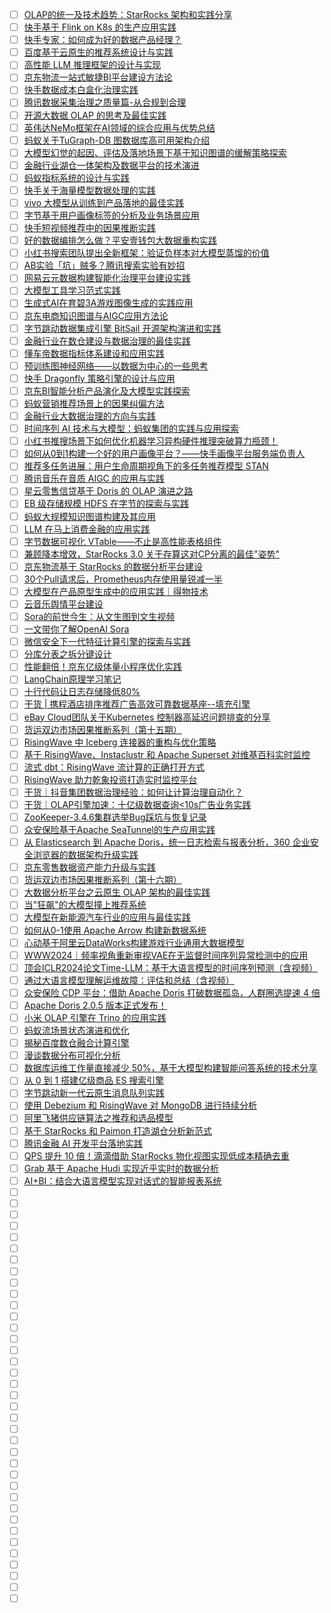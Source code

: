 - [ ] [OLAP的统一及技术趋势：StarRocks 架构和实践分享](https://mp.weixin.qq.com/s/3cmEYyBTAp4Og3tv7wLyFA)
- [ ] [快手基于 Flink on K8s 的生产应用实践](https://mp.weixin.qq.com/s/lqzL-oDl2bcZkw9iAfOaQg)
- [ ] [快手专家：如何成为好的数据产品经理？](https://mp.weixin.qq.com/s/NLA9_jaxaVWYc8WtDCpA4Q)
- [ ] [百度基于云原生的推荐系统设计与实践](https://mp.weixin.qq.com/s/h-oNQNW8_97UX9PKixR--Q)
- [ ] [高性能 LLM 推理框架的设计与实现](https://mp.weixin.qq.com/s/4o86rMuburB8jcbU0aYC7g)
- [ ] [京东物流一站式敏捷BI平台建设方法论](https://mp.weixin.qq.com/s/pQIuD-jOo0caZcLaRjXt-w)
- [ ] [快手数据成本白盒化治理实践](https://mp.weixin.qq.com/s/7KfkKGm01XOkJhp0ozNhbg)
- [ ] [腾讯数据采集治理之质量篇-从合规到合理](https://mp.weixin.qq.com/s/y6q8F0YQqfZPIfvl1DFKXg)
- [ ] [开源大数据 OLAP 的思考及最佳实践](https://mp.weixin.qq.com/s/sigh1EVppHFoXp3CBcuADQ)
- [ ] [英伟达NeMo框架在AI领域的综合应用与优势总结](https://mp.weixin.qq.com/s/jBBYM6iwmRkqGsjYmufRkg)
- [ ] [蚂蚁关于TuGraph-DB 图数据库高可用架构介绍](https://mp.weixin.qq.com/s/rJ_nhtbNPV96Qarf3po5aQ)
- [ ] [大模型幻觉的起因、评估及落地场景下基于知识图谱的缓解策略探索](https://mp.weixin.qq.com/s/qFAQQJ_FuhY2iaLzkoWynA)
- [ ] [金融行业湖仓一体架构及数据平台的技术演进](https://mp.weixin.qq.com/s/xPPB0BE6i_Jaim8BxlYEBA)
- [ ] [蚂蚁指标系统的设计与实践](https://mp.weixin.qq.com/s/zI60Z74J_GZt6RfdVDcdqQ)
- [ ] [快手关于海量模型数据处理的实践](https://mp.weixin.qq.com/s/44-YoZJPpnkZDy8rw-mU8Q)
- [ ] [vivo 大模型从训练到产品落地的最佳实践](https://mp.weixin.qq.com/s/uw5LLlfnnpBL8Sea-qN6sw)
- [ ] [字节基于用户画像标签的分析及业务场景应用](https://mp.weixin.qq.com/s/WAgpvw-50UVLKOY42xYiRg)
- [ ] [快手短视频推荐中的因果推断实践](https://mp.weixin.qq.com/s/ireZGufH5Q1HEQDVSWsocw)
- [ ] [好的数据编排怎么做？平安壹钱包大数据重构实践](https://mp.weixin.qq.com/s/kOnfE0IySTrUTdx-Bm00kg)
- [ ] [小红书搜索团队提出全新框架：验证负样本对大模型蒸馏的价值](https://mp.weixin.qq.com/s/sgpxzjvx2SkdhsY2XbBSYg)
- [ ] [AB实验「坑」贼多？腾讯搜索实验有妙招](https://mp.weixin.qq.com/s/kXXAUkDP9xjeUioEv9bM4Q)
- [ ] [网易云元数据构建智能化治理平台建设实践](https://mp.weixin.qq.com/s/9CBpW10nz8ygQwuT54CW3A)
- [ ] [大模型工具学习范式实践](https://mp.weixin.qq.com/s/Y2mppYfhsf2Ed1zmRMJEqg)
- [ ] [生成式AI在育碧3A游戏图像生成的实践应用](https://mp.weixin.qq.com/s/awZa6J6OYRl3kzkqqqjARA)
- [ ] [京东电商知识图谱与AIGC应用方法论](https://mp.weixin.qq.com/s/6K7X6F-YX9HI52ipIxsMRw)
- [ ] [字节跳动数据集成引擎 BitSail 开源架构演进和实践](https://mp.weixin.qq.com/s/hSb16Kkv55zfMs7ez-YFuQ)
- [ ] [金融行业在数仓建设与数据治理的最佳实践](https://mp.weixin.qq.com/s/ef8krB_Pa8yHGwcCmXzEsg)
- [ ] [懂车帝数据指标体系建设和应用实践](https://mp.weixin.qq.com/s/xpZO6SdZ1lRP3CwjD1IVog)
- [ ] [预训练图神经网络——以数据为中心的一些思考](https://mp.weixin.qq.com/s/r086IKfdxTUJEcMQqnNNrg)
- [ ] [快手 Dragonfly 策略引擎的设计与应用](https://mp.weixin.qq.com/s/YpybENeAuQqNby2OAdo78Q)
- [ ] [京东BI智能分析产品演化及大模型实践探索](https://mp.weixin.qq.com/s/9FK0VWlDKRMniuOzYKnkzA)
- [ ] [蚂蚁营销推荐场景上的因果纠偏方法](https://mp.weixin.qq.com/s/od7qtt9IqahRgUdxcYjCRQ)
- [ ] [金融行业大数据治理的方向与实践](https://mp.weixin.qq.com/s/Njwn7DdFEr61g1QC4IV4uA)
- [ ] [时间序列 AI 技术与大模型：蚂蚁集团的实践与应用探索](https://mp.weixin.qq.com/s/6IHliBLoeM06YkSu_Oekyw)
- [ ] [小红书推搜场景下如何优化机器学习异构硬件推理突破算力瓶颈！](https://mp.weixin.qq.com/s/tqHBSRV0fYB9BRBXqLyNEg)
- [ ] [如何从0到1构建一个好的用户画像平台？——快手画像平台服务端负责人](https://mp.weixin.qq.com/s/o1wFefxsXXlhmXBvLGOE0Q)
- [ ] [推荐多任务进展：用户生命周期视角下的多任务推荐模型 STAN](https://mp.weixin.qq.com/s/PFn9o8poAR--MCA9FLA18Q)
- [ ] [腾讯音乐在音质 AIGC 的应用与实践](https://mp.weixin.qq.com/s/wywLtywW9BdfL9bp4k7Bkw)
- [ ] [星云零售信贷基于 Doris 的 OLAP 演进之路](https://mp.weixin.qq.com/s/N9_adLGCC4Ji5hp5xL1PvA)
- [ ] [EB 级存储规模 HDFS 在字节的探索与实践](https://mp.weixin.qq.com/s/brmY2tX3X4OQHeH3DEKEqw)
- [ ] [蚂蚁大规模知识图谱构建及其应用](https://mp.weixin.qq.com/s/w0AYxLplYd2AK-fChaZozw)
- [ ] [LLM 在马上消费金融的应用实践](https://mp.weixin.qq.com/s/BOmmXBofIRqwf4zzfyrIIg)
- [ ] [字节数据可视化 VTable——不止是高性能表格组件](https://mp.weixin.qq.com/s/1In5WumlyZOpkrrdL5MFbg)
- [ ] [兼顾降本增效，StarRocks 3.0 关于存算这对CP分离的最佳"姿势"](https://mp.weixin.qq.com/s/wtHXS18GNsbSgroS9qUaOg)
- [ ] [京东物流基于 StarRocks 的数据分析平台建设](https://mp.weixin.qq.com/s/N82Smb2E0nY3KN7_tfYe0A)
- [ ] [30个Pull请求后，Prometheus内存使用量锐减一半](https://mp.weixin.qq.com/s/NTKtR5V98mDJxcSwfxL1TQ)
- [ ] [大模型在产品原型生成中的应用实践｜得物技术](https://mp.weixin.qq.com/s/IxsLmaxHmR63tR2sehxwbg)
- [ ] [云音乐舆情平台建设](https://mp.weixin.qq.com/s/9BWcCbl06KUfMoLRhCNeYA)
- [ ] [Sora的前世今生：从文生图到文生视频](https://mp.weixin.qq.com/s/dIAUwc33IZMid9gVB5uTJg)
- [ ] [一文带你了解OpenAI Sora](https://mp.weixin.qq.com/s/Efk-gP8iuau3crWB2wWizg)
- [ ] [微信安全下一代特征计算引擎的探索与实践](https://mp.weixin.qq.com/s/AQ3M7pFr8EaU9PhkfXEJqg)
- [ ] [分库分表之拆分键设计](https://mp.weixin.qq.com/s/ZN1jgq9yzoD7YvzeZeHKdw)
- [ ] [性能翻倍！京东亿级体量小程序优化实践](https://mp.weixin.qq.com/s/dQBZ_MG2vDZcR0hZjtetmg)
- [ ] [LangChain原理学习笔记](https://mp.weixin.qq.com/s/0xzCAqiXOsscBItpN9R0lA)
- [ ] [十行代码让日志存储降低80%](https://mp.weixin.qq.com/s/DgIAla_AU-gzd5pGRWJyxg)
- [ ] [干货 | 携程酒店排序推荐广告高效可靠数据基座--填充引擎](https://mp.weixin.qq.com/s/E3TvF4VtwDjiF7B0MAAD8g)
- [ ] [eBay Cloud团队关于Kubernetes 控制器高延迟问题排查的分享](https://mp.weixin.qq.com/s/AfMdjy8hjJ0aYzvEGYFhWg)
- [ ] [货运双边市场因果推断系列（第十五期）](https://mp.weixin.qq.com/s/Q5jE1gSgcfpNLuMynuj7Ow)
- [ ] [RisingWave 中 Iceberg 连接器的重构与优化策略](https://mp.weixin.qq.com/s/K-TB9QV5HZqNJFq8OKQ1-A)
- [ ] [基于 RisingWave、Instaclustr 和 Apache Superset 对维基百科实时监控](https://mp.weixin.qq.com/s/5Pj0kSVKQnxjlSuA-1WoSw)
- [ ] [流式 dbt：RisingWave 流计算的正确打开方式](https://mp.weixin.qq.com/s/zMqkcfG38jUfUcQtcB-NIg)
- [ ] [RisingWave 助力乾象投资打造实时监控平台](https://mp.weixin.qq.com/s/3ZYBYaMxqUPHZ7BrPPBjIg)
- [ ] [干货｜抖音集团数据治理经验：如何让计算治理自动化？](https://mp.weixin.qq.com/s/6zNmiwubCIa1gOjoQcig3A)
- [ ] [干货｜OLAP引擎加速：十亿级数据查询<10s广告业务实践](https://mp.weixin.qq.com/s/fpiwM2TYDoyx9pgxkqfVKg)
- [ ] [ZooKeeper-3.4.6集群选举Bug踩坑与恢复记录](https://mp.weixin.qq.com/s/icbGwjNG3r6imjph5URXMQ)
- [ ] [众安保险基于Apache SeaTunnel的生产应用实践](https://mp.weixin.qq.com/s/nX05uUKtYZxqK1yECefilw)
- [ ] [从 Elasticsearch 到 Apache Doris，统一日志检索与报表分析，360 企业安全浏览器的数据架构升级实践](https://mp.weixin.qq.com/s/WJIa44Qtp9wzv5QwNUoNOg)
- [ ] [京东零售数据资产能力升级与实践](https://mp.weixin.qq.com/s/iMsIoqAfJmEoY_qR9CrXBA)
- [ ] [货运双边市场因果推断系列（第十六期）](https://mp.weixin.qq.com/s/UYIqInaFP9HcSDO6kJ8rWw)
- [ ] [大数据分析平台之云原生 OLAP 架构的最佳实践](https://mp.weixin.qq.com/s/hsxxH8h1StGQOjQPCi5uEA)
- [ ] [当"狂飙"的大模型撞上推荐系统](https://mp.weixin.qq.com/s/I6x3B7lBdvKOAsWpvc-fIw)
- [ ] [大模型在新能源汽车行业的应用与最佳实践](https://mp.weixin.qq.com/s/GvNIBecBGlZOi-OGzI7TqQ)
- [ ] [如何从0-1使用 Apache Arrow 构建新数据系统](https://mp.weixin.qq.com/s/CFNl1fkHr38DAGgxLZDVvQ)
- [ ] [心动基于阿里云DataWorks构建游戏行业通用大数据模型](https://mp.weixin.qq.com/s/8z2utjKEi0wnJIMrR7rLnw)
- [ ] [WWW2024｜频率视角重新审视VAE在无监督时间序列异常检测中的应用](https://mp.weixin.qq.com/s/Q5NHy6Uv0_dMyIOwAYCfvA)
- [ ] [顶会ICLR2024论文Time-LLM：基于大语言模型的时间序列预测（含视频）](https://mp.weixin.qq.com/s/ZnR33epXCB7N5Y_kO0YJ_w)
- [ ] [通过大语言模型理解运维故障：评估和总结（含视频）](https://mp.weixin.qq.com/s/PRMjDA7_O4pAHVazwbNFIg)
- [ ] [众安保险 CDP 平台：借助 Apache Doris 打破数据孤岛，人群圈选提速 4 倍](https://mp.weixin.qq.com/s/Cf28eoJye4WbDpfyGx9ncw)
- [ ] [Apache Doris 2.0.5 版本正式发布！](https://mp.weixin.qq.com/s/gNQ8Byb-AQsxU0FIsMOhBA)
- [ ] [小米 OLAP 引擎在 Trino 的应用实践](https://mp.weixin.qq.com/s/LIopF9o_a2AbW4J8QtIIhQ)
- [ ] [蚂蚁流场景状态演进和优化](https://mp.weixin.qq.com/s/PgiifvUvz4jPpu_Fo5q2SQ)
- [ ] [揭秘百度数仓融合计算引擎](https://mp.weixin.qq.com/s/nkp-s8nFBg1pDUpxA1fLLg)
- [ ] [漫谈数据分布可视化分析](https://mp.weixin.qq.com/s/kPR9-RZ_WTUlUiyI2us6vg)
- [ ] [数据库运维工作量直接减少 50%，基于大模型构建智能问答系统的技术分享](https://mp.weixin.qq.com/s/SjyiiMJIjqo9ZuZA0DLVYA)
- [ ] [从 0 到 1 搭建亿级商品 ES 搜索引擎](https://mp.weixin.qq.com/s/zooHb5BuiYO2hx5Ii73wnw)
- [ ] [字节跳动新一代云原生消息队列实践](https://mp.weixin.qq.com/s/gYTA8NT3ZGMW08YbDGJ03A)
- [ ] [使用 Debezium 和 RisingWave 对 MongoDB 进行持续分析](https://mp.weixin.qq.com/s/pjIerZYho_lsGj1pFX7P9w)
- [ ] [阿里飞猪供应链算法之推荐和选品模型](https://mp.weixin.qq.com/s/_0VS1p7jOgCSdP7BRwibYg)
- [ ] [基于 StarRocks 和 Paimon 打造湖仓分析新范式](https://mp.weixin.qq.com/s/t2pJDbykBJ35x-6t0g5Vhg)
- [ ] [腾讯金融 AI 开发平台落地实践](https://mp.weixin.qq.com/s/fcITehI2q-CktZZ5VGAZVg)
- [ ] [QPS 提升 10 倍！滴滴借助 StarRocks 物化视图实现低成本精确去重](https://mp.weixin.qq.com/s/31uyF_9n-Mau2UOgVktv5Q)
- [ ] [Grab 基于 Apache Hudi 实现近乎实时的数据分析](https://mp.weixin.qq.com/s/mpz8usdkmjA21eu1e8XQ8w)
- [ ] [AI+BI：结合大语言模型实现对话式的智能报表系统](https://mp.weixin.qq.com/s/tA3vVo7v2p-48QNVqFU8Pg)
- [ ] []()
- [ ] []()
- [ ] []()
- [ ] []()
- [ ] []()
- [ ] []()
- [ ] []()
- [ ] []()
- [ ] []()
- [ ] []()
- [ ] []()
- [ ] []()
- [ ] []()
- [ ] []()
- [ ] []()
- [ ] []()
- [ ] []()
- [ ] []()
- [ ] []()
- [ ] []()
- [ ] []()
- [ ] []()
- [ ] []()
- [ ] []()
- [ ] []()
- [ ] []()
- [ ] []()
- [ ] []()
- [ ] []()
- [ ] []()
- [ ] []()
- [ ] []()
- [ ] []()
- [ ] []()
- [ ] []()
- [ ] []()
- [ ] []()
